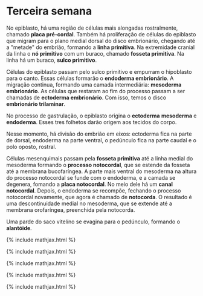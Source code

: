 # Terceira semana

No epiblasto, há uma região de células mais alongadas rostralmente, chamado **placa pré-cordal**. Também há proliferação de células do epiblasto que migram para o plano medial dorsal do disco embrionário, chegando até a "metade" do embrião, formando a **linha primitiva**. Na extremidade cranial da linha o **nó primitivo** com um buraco, chamado **fosseta primitiva**. Na linha há um buraco, **sulco primitivo**.

Células do epiblasto passam pelo sulco primitivo e empurram o hipoblasto para o canto. Essas células formarão o **endoderma embrionário**. A migração continua, formando uma camada intermediária: **mesoderma embrionário**. As células que restaram ao fim do processo passam a ser chamadas de **ectoderma embrionário**. Com isso, temos o disco **embrionário trilaminar**.

No processo de gastrulação, o epiblasto origina o **ectoderma** **mesoderma** e **endoderma**. Esses tres folhetos darão origem aos tecidos do corpo.

Nesse momento, há divisão do embrião em eixos: ectoderma fica na parte de dorsal, endoderma na parte ventral, o pedúnculo fica na parte caudal e o polo oposto, rostral.

Células mesenquimais passam pela **fosseta primitiva** até a linha medial do mesoderma formando o **processo notocordal**, que se estende da fosseta até a membrana bucofaríngea. A parte mais ventral do mesoderma na altura do processo notocordal se funde com o endoderma, e a camada se degenera, fomando a **placa notocordal**. No meio dele há um **canal notocordal**. Depois, o endoderma se recompõe, fechando o processo notocordal novamente, que agora é chamado de **notocorda**. O resultado é uma descontinuidade medial no mesoderma, que se extende até a membrana orofaríngea, preenchida pela notocorda.

Uma parde do saco vitelíno se evagina para o pedúnculo, formando o **alantóide**.

{% include mathjax.html %}

{% include mathjax.html %}

{% include mathjax.html %}

{% include mathjax.html %}

{% include mathjax.html %}